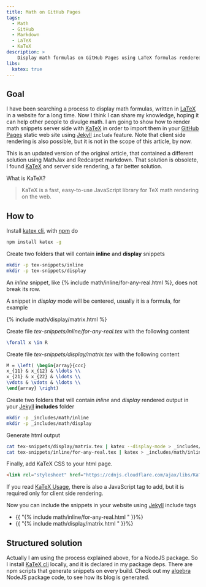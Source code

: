 ```yaml
---
title: Math on GitHub Pages
tags:
  - Math
  - GitHub
  - Markdown
  - LaTeX
  - KaTeX
description: >
    Display math formulas on GitHub Pages using LaTeX formulas rendered server side by KaTeX.
libs:
  katex: true
---
```


## Goal

I have been searching a process to display math formulas, written in [LaTeX][LaTeX]
in a website for a long time. Now I think I can share my knowledge, hoping it
can help other people to divulge math.
I am going to show how to render math snippets server side with [KaTeX][KaTeX]
in order to import them in your [GitHub Pages][gh-pages] static web site using
[Jekyll][Jekyll] `include` feature.
Note that client side rendering is also possible, but it is not in the scope of
this article, by now.

This is an updated version of the original article, that contained a different
solution using MathJax and Redcarpet markdown. That solution is obsolete, I found
[KaTeX][KaTeX] and server side rendering, a far better solution.

What is KaTeX?

> KaTeX is a fast, easy-to-use JavaScript library for TeX math rendering on the web.

## How to

Install [katex cli][katex], with [npm][npm] do

```bash
npm install katex -g
```

Create two folders that will contain **inline** and **display** snippets

```bash
mkdir -p tex-snippets/inline
mkdir -p tex-snippets/display
```

An *inline* snippet, like {% include math/inline/for-any-real.html %}, does not break its row.

A snippet in *display* mode will be centered, usually it is a formula, for example

{% include math/display/matrix.html %}

Create file *tex-snippets/inline/for-any-real.tex* with the following content

```tex
\forall x \in R
```

Create file *tex-snippets/display/matrix.tex* with the following content

```tex
M = \left( \begin{array}{ccc}
x_{11} & x_{12} & \ldots \\
x_{21} & x_{22} & \ldots \\
\vdots & \vdots & \ldots \\
\end{array} \right)
```

Create two folders that will contain *inline* and *display* rendered output in your
[Jekyll][Jekyll] **includes** folder

```bash
mkdir -p _includes/math/inline
mkdir -p _includes/math/display
```

Generate html output

```bash
cat tex-snippets/display/matrix.tex | katex --display-mode > _includes/math/display/matrix.html
cat tex-snippets/inline/for-any-real.tex | katex > _includes/math/inline/for-any-real.html
```

Finally, add KaTeX CSS to your html page.

```html
<link rel="stylesheet" href="https://cdnjs.cloudflare.com/ajax/libs/KaTeX/0.5.1/katex.min.css">
```

If you read [KaTeX Usage][KaTexUsage], there is also a JavaScript tag to add, but
it is required only for client side rendering.

Now you can include the snippets in your website using [Jekyll][Jekyll] include tags

* {{ "{% include math/inline/for-any-real.html " }}%}
* {{ "{% include math/display/matrix.html " }}%}

## Structured solution

Actually I am using the process explained above, for a NodeJS package. So I install
[KaTeX cli][katex] locally, and it is declared in my package deps. There are npm scripts
that generate snippets on every build. Check out my [algebra][algebra] NodeJS package
code, to see how its blog is generated.

[algebra]: http://g14n.info/algebra "algebra"
[LaTeX]: http://www.latex-project.org/ "LaTeX"
[gh-pages]: https://pages.github.com/ "GitHub Pages"
[KaTeX]: https://khan.github.io/KaTeX/ "KaTeX"
[Jekyll]: http://jekyllrb.com/ "Jekyll"
[npm]: https://www.npmjs.com/ "npm"
[KaTexUsage]: https://github.com/Khan/KaTeX#usage "KaTex Usage"
[katex]: https://www.npmjs.com/package/katex "katex cli"
